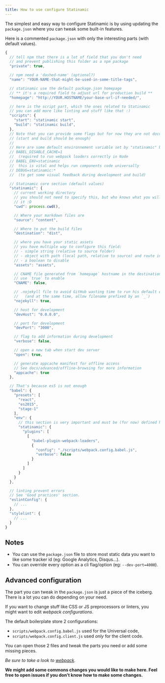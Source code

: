 ```yaml
---
title: How to use configure Statinamic
---
```


The simplest and easy way to configure Statinamic is by using updating
the ``package.json`` where you can tweak some built-in features.

Here is a commented ``package.json`` with only the interesting parts
(with default values).

```js
{
  // tell npm that there is a lot of field that you don't need
  // and prevent publishing this folder as a npm package
  "private": true,

  // npm need a 'dashed-name' (optional?)
  "name": "YOUR-NAME-that-might-be-used-in-some-title-tags",

  // statinamic use the default package.json homepage
  // ** it's a required field to adjust url for production build **
  "homepage": "http://YOUR.HOSTNAME/your-base-url-if-needed/",

  // here is the script part, which the ones related to Statinamic
  // you can add more like linting and stuff like that :)
  "scripts": {
    "start": "statinamic start",
    "build": "statinamic build",
  },
  // Note that you can provide some flags but for now they are not documented
  // (start and build should be enough)
  //
  // Here are some default environnement variable set by "statinamic" bin
  // BABEL_DISABLE_CACHE=1
  //  (required to run webpack loaders correctly in Node
  // BABEL_ENV=statinamic
  //  this is vital and helps run components code universally
  // DEBUG=statinamic:*
  //  (to get some visual feedback during development and build)

  // Statinamic core section (default values)
  "statinamic": {
    // current working directory
    // you should not need to specify this, but who knows what you will do with
    // it :D
    "cwd": process.cwd(),

    // Where your markdown files are
    "source": "content",

    // Where to put the build files
    "destination": "dist",

    // where you have your static assets
    // you have multiple way to configure this field:
    // - simple string (relative to source folder)
    // - object with path (local path, relative to source) and route in web
    // - a boolean to disable
    "assets": "assets",

    // CNAME file generated from `homepage` hostname in the destination folder
    // use `true` to enable
    "CNAME": false,

    // .nojekyll file to avoid GitHub wasting time to run his default engine
    //   (and at the same time, allow filename prefixed by an `_`)
    "nojekyll": true,

    // host for development
    "devHost": "0.0.0.0",

    // port for development
    "devPort": "3000",

    // flag to add information during development
    "verbose": false,

    // open a new tab when start dev server
    "open": true,

    // generate appcache manifest for offline access
    // See docs/advanced/offline-browsing for more information
    "appcache": true
  },

  // That's because es5 is not enough
  "babel": {
    "presets": [
      "react",
      "es2015",
      "stage-1"
    ],
    "env": {
      // this section is very important and must be (for now) defined here
      "statinamic": {
        "plugins": [
          [
            "babel-plugin-webpack-loaders",
            {
              "config": "./scripts/webpack.config.babel.js",
              "verbose": false
            }
          ]
        ]
      }
    }
  },

  // linting prevent errors
  // See 'Good practices' section.
  "eslintConfig": {
    // ...
  },
  "stylelint": {
    // ...
  }
}
```

## Notes

- You can use the ``package.json`` file to store most static data you want to like
  some tracker id (eg: Google Analytics, Disqus...).
- You can override every option as a cli flag/option (eg: ``--dev-port=4000``).

## Advanced configuration

The part you can tweak in the ``package.json`` is just a piece of the iceberg.
There is a lot you can do depending on your need.

If you want to change stuff like CSS or JS preprocessors or linters, you might
want to edit _webpack configurations_.

The default boilerplate store 2 configurations:

- ``scripts/webpack.config.babel.js`` used for the Universal code,
- ``scripts/webpack.config.client.js`` used *only* for the client code.

You can open those 2 files and tweak the parts you need or add some missing
pieces.

_Be sure to take a look to [webpack](http://webpack.github.io/docs/)._

**We might add some commons changes you would like to make here. Feel free to
open issues if you don't know how to make some changes.**
